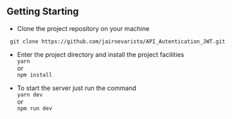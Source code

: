 ## Getting Starting

- Clone the project repository on your machine<br>
```
 git clone https://github.com/jairoevaristo/API_Autentication_JWT.git
```

- Enter the project directory and install the project facilities
<br>```yarn``` <br>
or <br>
```npm install```<br> 

- To start the server just run the command
<br>``yarn dev``<br>
or<br>
```npm run dev```
